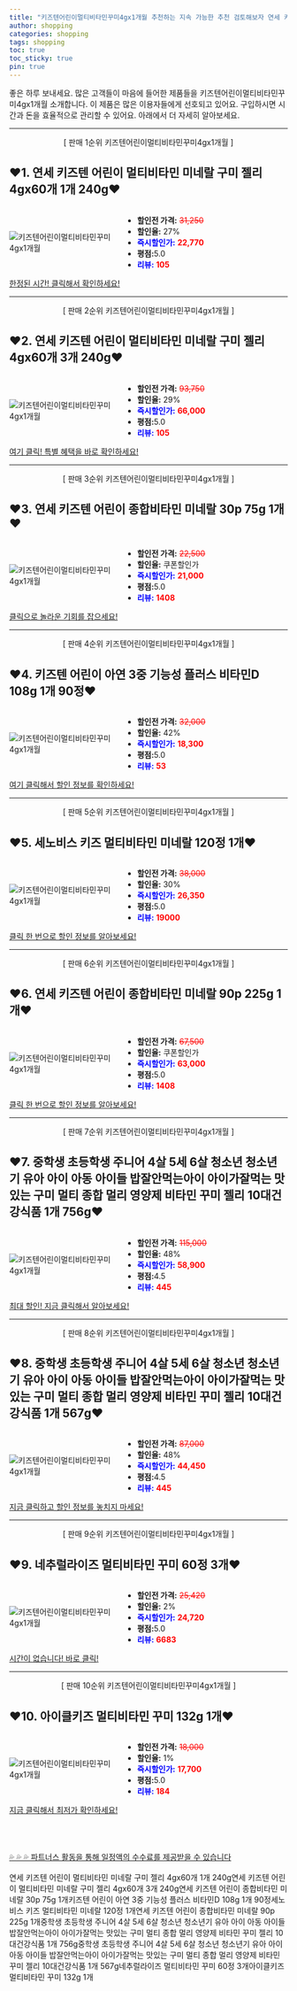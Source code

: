 ```yaml
---
title: "키즈텐어린이멀티비타민꾸미4gx1개월 추천하는 지속 가능한 추천 검토해보자 연세 키즈텐 어린이 멀티비타민 미네랄"
author: shopping
categories: shopping
tags: shopping
toc: true
toc_sticky: true
pin: true
---
```

좋은 하루 보내세요. 많은 고객들이 마음에 들어한 제품들을 키즈텐어린이멀티비타민꾸미4gx1개월 소개합니다. 이 제품은 많은 이용자들에게 선호되고 있어요. 구입하시면 시간과 돈을 효율적으로 관리할 수 있어요. 아래에서 더 자세히 알아보세요.

---
<p class="toplist" style="margin: 0 auto; display: block; width: fit-content;">[ 판매 1순위 키즈텐어린이멀티비타민꾸미4gx1개월 ]</p>

<h2><strong>❤️1. 연세 키즈텐 어린이 멀티비타민 미네랄 구미 젤리 4gx60개 1개 240g❤️</strong></h2>

<div style="display: flex; align-items: center;">
    <div style="flex: 0.4;">
        <img src="https://thumbnail9.coupangcdn.com/thumbnails/remote/230x230ex/image/vendor_inventory/3e6f/de0fa3bc1ea1378f377c3dedaee39a6da10c740108ae3b0d4609d6ac480e.jpg" alt="키즈텐어린이멀티비타민꾸미4gx1개월" style="max-width: 100%;">
    </div>
    <div style="flex: 0.6; margin-left: 10px;">
        <ul>
            <li><strong>할인전 가격:</strong> <del style="color: red;">31,250</del></li>
            <li><strong>할인율:</strong> 27%</li>
            <li><span style='color:blue'><strong>즉시할인가:</strong></span> <span style='color:red'><strong>22,770</strong></span></li>
            <li><strong>평점:</strong>5.0</li>
            <li><span style='color:blue'><strong>리뷰:</strong></span> <span style='color:red'><strong>105</strong></span></li>
        </ul>
    </div>
</div>
<div class="center">
    <a href="https://selin100587.github.io?lptag=AF9450613&subid=githubio&pageKey=8131433792&traceid=V0-153&itemId=23092686688&vendorItemId=90142756777" class="myButton">
        한정된 시간! 클릭해서 확인하세요!
    </a>
</div>


---
<p class="toplist" style="margin: 0 auto; display: block; width: fit-content;">[ 판매 2순위 키즈텐어린이멀티비타민꾸미4gx1개월 ]</p>

<h2><strong>❤️2. 연세 키즈텐 어린이 멀티비타민 미네랄 구미 젤리 4gx60개 3개 240g❤️</strong></h2>

<div style="display: flex; align-items: center;">
    <div style="flex: 0.4;">
        <img src="https://thumbnail8.coupangcdn.com/thumbnails/remote/230x230ex/image/vendor_inventory/60b1/c49748481594032989afd9910e049df24e72ca6063f197db3eb1337a9c04.jpg" alt="키즈텐어린이멀티비타민꾸미4gx1개월" style="max-width: 100%;">
    </div>
    <div style="flex: 0.6; margin-left: 10px;">
        <ul>
            <li><strong>할인전 가격:</strong> <del style="color: red;">93,750</del></li>
            <li><strong>할인율:</strong> 29%</li>
            <li><span style='color:blue'><strong>즉시할인가:</strong></span> <span style='color:red'><strong>66,000</strong></span></li>
            <li><strong>평점:</strong>5.0</li>
            <li><span style='color:blue'><strong>리뷰:</strong></span> <span style='color:red'><strong>105</strong></span></li>
        </ul>
    </div>
</div>
<div class="center">
    <a href="https://selin100587.github.io?lptag=AF9450613&subid=githubio&pageKey=8131433792&traceid=V0-153&itemId=23092686682&vendorItemId=90142756766" class="myButton">
        여기 클릭! 특별 혜택을 바로 확인하세요!
    </a>
</div>


---
<p class="toplist" style="margin: 0 auto; display: block; width: fit-content;">[ 판매 3순위 키즈텐어린이멀티비타민꾸미4gx1개월 ]</p>

<h2><strong>❤️3. 연세 키즈텐 어린이 종합비타민 미네랄 30p 75g 1개❤️</strong></h2>

<div style="display: flex; align-items: center;">
    <div style="flex: 0.4;">
        <img src="https://thumbnail6.coupangcdn.com/thumbnails/remote/230x230ex/image/retail/images/1766047124405659-b8d092d6-be20-4609-a15e-41fb257a35b9.jpg" alt="키즈텐어린이멀티비타민꾸미4gx1개월" style="max-width: 100%;">
    </div>
    <div style="flex: 0.6; margin-left: 10px;">
        <ul>
            <li><strong>할인전 가격:</strong> <del style="color: red;">22,500</del></li>
            <li><strong>할인율:</strong> 쿠폰할인가</li>
            <li><span style='color:blue'><strong>즉시할인가:</strong></span> <span style='color:red'><strong>21,000</strong></span></li>
            <li><strong>평점:</strong>5.0</li>
            <li><span style='color:blue'><strong>리뷰:</strong></span> <span style='color:red'><strong>1408</strong></span></li>
        </ul>
    </div>
</div>
<div class="center">
    <a href="https://selin100587.github.io?lptag=AF9450613&subid=githubio&pageKey=7335638413&traceid=V0-153&itemId=18936103731&vendorItemId=83726887434" class="myButton">
        클릭으로 놀라운 기회를 잡으세요!
    </a>
</div>


---
<p class="toplist" style="margin: 0 auto; display: block; width: fit-content;">[ 판매 4순위 키즈텐어린이멀티비타민꾸미4gx1개월 ]</p>

<h2><strong>❤️4. 키즈텐 어린이 아연 3중 기능성 플러스 비타민D 108g 1개 90정❤️</strong></h2>

<div style="display: flex; align-items: center;">
    <div style="flex: 0.4;">
        <img src="https://thumbnail10.coupangcdn.com/thumbnails/remote/230x230ex/image/retail/images/1766050029929007-7b7aba64-5600-4ac1-bfdc-a9a167bb435f.jpg" alt="키즈텐어린이멀티비타민꾸미4gx1개월" style="max-width: 100%;">
    </div>
    <div style="flex: 0.6; margin-left: 10px;">
        <ul>
            <li><strong>할인전 가격:</strong> <del style="color: red;">32,000</del></li>
            <li><strong>할인율:</strong> 42%</li>
            <li><span style='color:blue'><strong>즉시할인가:</strong></span> <span style='color:red'><strong>18,300</strong></span></li>
            <li><strong>평점:</strong>5.0</li>
            <li><span style='color:blue'><strong>리뷰:</strong></span> <span style='color:red'><strong>53</strong></span></li>
        </ul>
    </div>
</div>
<div class="center">
    <a href="https://selin100587.github.io?lptag=AF9450613&subid=githubio&pageKey=7337389994&traceid=V0-153&itemId=18850861302&vendorItemId=85980173205" class="myButton">
        여기 클릭해서 할인 정보를 확인하세요!
    </a>
</div>


---
<p class="toplist" style="margin: 0 auto; display: block; width: fit-content;">[ 판매 5순위 키즈텐어린이멀티비타민꾸미4gx1개월 ]</p>

<h2><strong>❤️5. 세노비스 키즈 멀티비타민 미네랄 120정 1개❤️</strong></h2>

<div style="display: flex; align-items: center;">
    <div style="flex: 0.4;">
        <img src="https://thumbnail10.coupangcdn.com/thumbnails/remote/230x230ex/image/retail/images/3127291788184654-c701f9eb-37d9-4ffd-987b-4f7df3b46830.jpg" alt="키즈텐어린이멀티비타민꾸미4gx1개월" style="max-width: 100%;">
    </div>
    <div style="flex: 0.6; margin-left: 10px;">
        <ul>
            <li><strong>할인전 가격:</strong> <del style="color: red;">38,000</del></li>
            <li><strong>할인율:</strong> 30%</li>
            <li><span style='color:blue'><strong>즉시할인가:</strong></span> <span style='color:red'><strong>26,350</strong></span></li>
            <li><strong>평점:</strong>5.0</li>
            <li><span style='color:blue'><strong>리뷰:</strong></span> <span style='color:red'><strong>19000</strong></span></li>
        </ul>
    </div>
</div>
<div class="center">
    <a href="https://selin100587.github.io?lptag=AF9450613&subid=githubio&pageKey=7828194275&traceid=V0-153&itemId=21283169741&vendorItemId=5355814570" class="myButton">
        클릭 한 번으로 할인 정보를 알아보세요!
    </a>
</div>


---
<p class="toplist" style="margin: 0 auto; display: block; width: fit-content;">[ 판매 6순위 키즈텐어린이멀티비타민꾸미4gx1개월 ]</p>

<h2><strong>❤️6. 연세 키즈텐 어린이 종합비타민 미네랄 90p 225g 1개❤️</strong></h2>

<div style="display: flex; align-items: center;">
    <div style="flex: 0.4;">
        <img src="https://thumbnail6.coupangcdn.com/thumbnails/remote/230x230ex/image/retail/images/1766048921233185-60266da2-f749-4ce7-97ed-1d3eb4a6a6e0.jpg" alt="키즈텐어린이멀티비타민꾸미4gx1개월" style="max-width: 100%;">
    </div>
    <div style="flex: 0.6; margin-left: 10px;">
        <ul>
            <li><strong>할인전 가격:</strong> <del style="color: red;">67,500</del></li>
            <li><strong>할인율:</strong> 쿠폰할인가</li>
            <li><span style='color:blue'><strong>즉시할인가:</strong></span> <span style='color:red'><strong>63,000</strong></span></li>
            <li><strong>평점:</strong>5.0</li>
            <li><span style='color:blue'><strong>리뷰:</strong></span> <span style='color:red'><strong>1408</strong></span></li>
        </ul>
    </div>
</div>
<div class="center">
    <a href="https://selin100587.github.io?lptag=AF9450613&subid=githubio&pageKey=7335638413&traceid=V0-153&itemId=18842616484&vendorItemId=84833314066" class="myButton">
        클릭 한 번으로 할인 정보를 알아보세요!
    </a>
</div>


---
<p class="toplist" style="margin: 0 auto; display: block; width: fit-content;">[ 판매 7순위 키즈텐어린이멀티비타민꾸미4gx1개월 ]</p>

<h2><strong>❤️7. 중학생 초등학생 주니어 4살 5세 6살 청소년 청소년기 유아 아이 아동 아이들 밥잘안먹는아이 아이가잘먹는 맛있는 구미 멀티 종합 멀리 영양제 비타민 꾸미 젤리 10대건강식품 1개 756g❤️</strong></h2>

<div style="display: flex; align-items: center;">
    <div style="flex: 0.4;">
        <img src="https://thumbnail6.coupangcdn.com/thumbnails/remote/230x230ex/image/vendor_inventory/0055/e5004c4e90f974ca3621fdfd7a700110a3c2c183b963d47e06756e16229e.JPG" alt="키즈텐어린이멀티비타민꾸미4gx1개월" style="max-width: 100%;">
    </div>
    <div style="flex: 0.6; margin-left: 10px;">
        <ul>
            <li><strong>할인전 가격:</strong> <del style="color: red;">115,000</del></li>
            <li><strong>할인율:</strong> 48%</li>
            <li><span style='color:blue'><strong>즉시할인가:</strong></span> <span style='color:red'><strong>58,900</strong></span></li>
            <li><strong>평점:</strong>4.5</li>
            <li><span style='color:blue'><strong>리뷰:</strong></span> <span style='color:red'><strong>445</strong></span></li>
        </ul>
    </div>
</div>
<div class="center">
    <a href="https://selin100587.github.io?lptag=AF9450613&subid=githubio&pageKey=6074519010&traceid=V0-153&itemId=23286490176&vendorItemId=80783390496" class="myButton">
        최대 할인! 지금 클릭해서 알아보세요!
    </a>
</div>


---
<p class="toplist" style="margin: 0 auto; display: block; width: fit-content;">[ 판매 8순위 키즈텐어린이멀티비타민꾸미4gx1개월 ]</p>

<h2><strong>❤️8. 중학생 초등학생 주니어 4살 5세 6살 청소년 청소년기 유아 아이 아동 아이들 밥잘안먹는아이 아이가잘먹는 맛있는 구미 멀티 종합 멀리 영양제 비타민 꾸미 젤리 10대건강식품 1개 567g❤️</strong></h2>

<div style="display: flex; align-items: center;">
    <div style="flex: 0.4;">
        <img src="https://thumbnail6.coupangcdn.com/thumbnails/remote/230x230ex/image/vendor_inventory/0055/e5004c4e90f974ca3621fdfd7a700110a3c2c183b963d47e06756e16229e.JPG" alt="키즈텐어린이멀티비타민꾸미4gx1개월" style="max-width: 100%;">
    </div>
    <div style="flex: 0.6; margin-left: 10px;">
        <ul>
            <li><strong>할인전 가격:</strong> <del style="color: red;">87,000</del></li>
            <li><strong>할인율:</strong> 48%</li>
            <li><span style='color:blue'><strong>즉시할인가:</strong></span> <span style='color:red'><strong>44,450</strong></span></li>
            <li><strong>평점:</strong>4.5</li>
            <li><span style='color:blue'><strong>리뷰:</strong></span> <span style='color:red'><strong>445</strong></span></li>
        </ul>
    </div>
</div>
<div class="center">
    <a href="https://selin100587.github.io?lptag=AF9450613&subid=githubio&pageKey=6074519010&traceid=V0-153&itemId=13529572495&vendorItemId=80783390523" class="myButton">
        지금 클릭하고 할인 정보를 놓치지 마세요!
    </a>
</div>


---
<p class="toplist" style="margin: 0 auto; display: block; width: fit-content;">[ 판매 9순위 키즈텐어린이멀티비타민꾸미4gx1개월 ]</p>

<h2><strong>❤️9. 네추럴라이즈 멀티비타민 꾸미 60정 3개❤️</strong></h2>

<div style="display: flex; align-items: center;">
    <div style="flex: 0.4;">
        <img src="https://thumbnail7.coupangcdn.com/thumbnails/remote/230x230ex/image/retail/images/2808276697286111-795e8bd6-573d-4196-837b-6ce8403ebf55.jpg" alt="키즈텐어린이멀티비타민꾸미4gx1개월" style="max-width: 100%;">
    </div>
    <div style="flex: 0.6; margin-left: 10px;">
        <ul>
            <li><strong>할인전 가격:</strong> <del style="color: red;">25,420</del></li>
            <li><strong>할인율:</strong> 2%</li>
            <li><span style='color:blue'><strong>즉시할인가:</strong></span> <span style='color:red'><strong>24,720</strong></span></li>
            <li><strong>평점:</strong>5.0</li>
            <li><span style='color:blue'><strong>리뷰:</strong></span> <span style='color:red'><strong>6683</strong></span></li>
        </ul>
    </div>
</div>
<div class="center">
    <a href="https://selin100587.github.io?lptag=AF9450613&subid=githubio&pageKey=6745478488&traceid=V0-153&itemId=18037440232&vendorItemId=85191836236" class="myButton">
        시간이 없습니다! 바로 클릭!
    </a>
</div>


---
<p class="toplist" style="margin: 0 auto; display: block; width: fit-content;">[ 판매 10순위 키즈텐어린이멀티비타민꾸미4gx1개월 ]</p>

<h2><strong>❤️10. 아이클키즈 멀티비타민 꾸미 132g 1개❤️</strong></h2>

<div style="display: flex; align-items: center;">
    <div style="flex: 0.4;">
        <img src="https://thumbnail6.coupangcdn.com/thumbnails/remote/230x230ex/image/retail/images/2019/10/23/16/9/8cd2480a-abae-4ee7-8660-44ac488593a8.jpg" alt="키즈텐어린이멀티비타민꾸미4gx1개월" style="max-width: 100%;">
    </div>
    <div style="flex: 0.6; margin-left: 10px;">
        <ul>
            <li><strong>할인전 가격:</strong> <del style="color: red;">18,000</del></li>
            <li><strong>할인율:</strong> 1%</li>
            <li><span style='color:blue'><strong>즉시할인가:</strong></span> <span style='color:red'><strong>17,700</strong></span></li>
            <li><strong>평점:</strong>5.0</li>
            <li><span style='color:blue'><strong>리뷰:</strong></span> <span style='color:red'><strong>184</strong></span></li>
        </ul>
    </div>
</div>
<div class="center">
    <a href="https://selin100587.github.io?lptag=AF9450613&subid=githubio&pageKey=5269778686&traceid=V0-153&itemId=1035966581&vendorItemId=5489172873" class="myButton">
        지금 클릭해서 최저가 확인하세요!
    </a>
</div>

<br><br><br>[💦 💦 💦 파트너스 활동을 통해 일정액의 수수료를 제공받을 수 있습니다](https://link.coupang.com/a/bcpT2c)<br><br>연세 키즈텐 어린이 멀티비타민 미네랄 구미 젤리 4gx60개 1개 240g연세 키즈텐 어린이 멀티비타민 미네랄 구미 젤리 4gx60개 3개 240g연세 키즈텐 어린이 종합비타민 미네랄 30p 75g 1개키즈텐 어린이 아연 3중 기능성 플러스 비타민D 108g 1개 90정세노비스 키즈 멀티비타민 미네랄 120정 1개연세 키즈텐 어린이 종합비타민 미네랄 90p 225g 1개중학생 초등학생 주니어 4살 5세 6살 청소년 청소년기 유아 아이 아동 아이들 밥잘안먹는아이 아이가잘먹는 맛있는 구미 멀티 종합 멀리 영양제 비타민 꾸미 젤리 10대건강식품 1개 756g중학생 초등학생 주니어 4살 5세 6살 청소년 청소년기 유아 아이 아동 아이들 밥잘안먹는아이 아이가잘먹는 맛있는 구미 멀티 종합 멀리 영양제 비타민 꾸미 젤리 10대건강식품 1개 567g네추럴라이즈 멀티비타민 꾸미 60정 3개아이클키즈 멀티비타민 꾸미 132g 1개